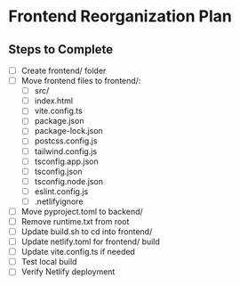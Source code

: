 # Frontend Reorganization Plan

## Steps to Complete
- [ ] Create frontend/ folder
- [ ] Move frontend files to frontend/:
  - [ ] src/
  - [ ] index.html
  - [ ] vite.config.ts
  - [ ] package.json
  - [ ] package-lock.json
  - [ ] postcss.config.js
  - [ ] tailwind.config.js
  - [ ] tsconfig.app.json
  - [ ] tsconfig.json
  - [ ] tsconfig.node.json
  - [ ] eslint.config.js
  - [ ] .netlifyignore
- [ ] Move pyproject.toml to backend/
- [ ] Remove runtime.txt from root
- [ ] Update build.sh to cd into frontend/
- [ ] Update netlify.toml for frontend/ build
- [ ] Update vite.config.ts if needed
- [ ] Test local build
- [ ] Verify Netlify deployment
